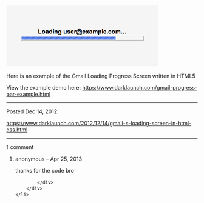 <img alt="" src="/img/uploads/2012-12/gmail-loading-progress-bar.png" />

Here is an example of the Gmail Loading Progress Screen written in HTML5

View the example demo here: <a href="/gmail-progress-bar-example.html">https://www.darklaunch.com/gmail-progress-bar-example.html</a>

---

Posted Dec 14, 2012.

https://www.darklaunch.com/2012/12/14/gmail-s-loading-screen-in-html-css.html

---

1 comment

<ol>
    <li>
        <div>
            anonymous &ndash; Apr 25, 2013
            <div>

thanks for the code bro

            </div>
        </div>
    </li>
</ol>
